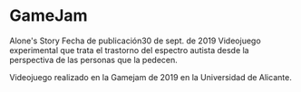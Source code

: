 # GameJam
Alone's Story
Fecha de publicación30 de sept. de 2019
Videojuego experimental que trata el trastorno del espectro autista desde la perspectiva de las personas que la pedecen.

Videojuego realizado en la Gamejam de 2019 en la Universidad de Alicante.
